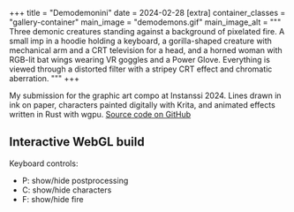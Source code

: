 +++
title = "Demodemonini"
date = 2024-02-28
[extra]
container_classes = "gallery-container"
main_image = "demodemons.gif"
main_image_alt = """
Three demonic creatures standing against a background of pixelated fire.
A small imp in a hoodie holding a keyboard,
a gorilla-shaped creature with mechanical arm and a CRT television for a head,
and a horned woman with RGB-lit bat wings wearing VR goggles and a Power Glove.
Everything is viewed through a distorted filter with a stripey CRT effect and chromatic aberration.
"""
+++

My submission for the graphic art compo at Instanssi 2024.
Lines drawn in ink on paper,
characters painted digitally with Krita,
and animated effects written in Rust with wgpu.
[Source code on GitHub](https://github.com/m0lentum/art)

<!-- more -->

## Interactive WebGL build

<script type="module">
    import init from "./demodemons.js";
    window.addEventListener("load", () => {
        init();
    });
</script>

<div class="dagamez0ne">
    <div id="wgpu-canvas" />
</div>

Keyboard controls:

- P: show/hide postprocessing
- C: show/hide characters
- F: show/hide fire
